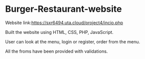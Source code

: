 # Burger-Restaurant-website
Website link:https://sxr6494.uta.cloud/project4/incio.php

Built the website using HTML, CSS, PHP, JavaScript.

User can look at the menu, login or register, order from the menu.

All the froms have been provided with validations.
